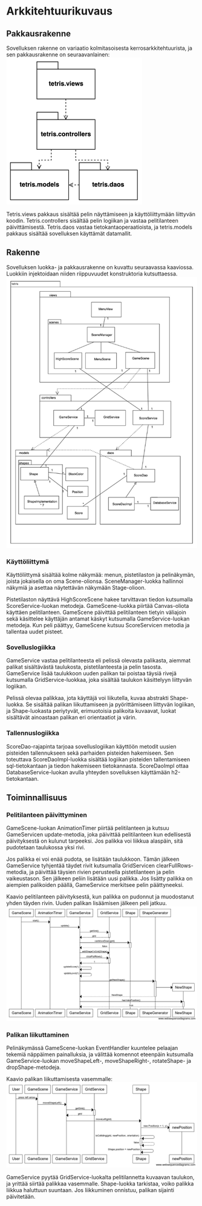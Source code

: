 # Arkkitehtuurikuvaus
## Pakkausrakenne
Sovelluksen rakenne on variaatio kolmitasoisesta kerrosarkkitehtuurista,
ja sen pakkausrakenne on seuraavanlainen:
![Pakkausrakenne](images/simplePackageDiagram.png)

Tetris.views pakkaus sisältää pelin näyttämiseen ja käyttöliittymään liittyvän koodin.
Tetris.controllers sisältää pelin logiikan ja vastaa pelitilanteen päivittämisestä.
Tetris.daos vastaa tietokantaoperaatioista, ja tetris.models pakkaus sisältää sovelluksen käyttämät datamallit.

## Rakenne
Sovelluksen luokka- ja pakkausrakenne on kuvattu seuraavassa kaaviossa. Luokkiin injektoidaan niiden riippuvuudet
konstruktoria kutsuttaessa.
![Arkkitehtuurikuvaus](images/PackageDiagram.jpg)

### Käyttöliittymä

Käyttöliittymä sisältää kolme näkymää: menun, pistetilaston ja pelinäkymän, joista jokaisella on oma Scene-olionsa.
SceneManager-luokka hallinnoi näkymiä ja asettaa näytettävän näkymään Stage-olioon.

Pistetilaston näyttävä HighScoreScene hakee tarvittavan tiedon kutsumalla ScoreService-luokan metodeja. GameScene-luokka
piirtää Canvas-oliota käyttäen pelitilanteen. GameScene päivittää pelitilanteen tietyin väliajoin sekä käsittelee käyttäjän
antamat käskyt kutsumalla GameService-luokan metodeja. Kun peli päättyy, GameScene kutsuu ScoreServicen metodia ja
tallentaa uudet pisteet.

### Sovelluslogiikka

GameService vastaa pelitilanteesta eli pelissä olevasta palikasta, aiemmat palikat sisältävästä taulukosta,
pistetilanteesta ja pelin tasosta. GameService lisää taulukkoon uuden palikan tai poistaa täysiä rivejä kutsumalla
GridService-luokkaa, joka sisältää taulukon käsittelyyn liittyvän logiikan.

Pelissä olevaa palikkaa, jota käyttäjä voi liikutella, kuvaa abstrakti Shape-luokka. Se sisältää palikan liikuttamiseen
ja pyörittämiseen liittyvän logiikan, ja Shape-luokasta periytyvät, erimuotoisia palikoita kuvaavat, luokat sisältävät
ainoastaan palikan eri orientaatiot ja värin.  

### Tallennuslogiikka

ScoreDao-rajapinta tarjoaa sovelluslogiikan käyttöön metodit uusien pisteiden tallennukseen sekä parhaiden pisteiden
hakemiseen. Sen toteuttava ScoreDaoImpl-luokka sisältää logiikan pisteiden tallentamiseen sql-tietokantaan ja
tiedon hakemiseen tietokannasta. ScoreDaoImpl ottaa DatabaseService-luokan avulla yhteyden sovelluksen käyttämään h2-tietokantaan.

## Toiminnallisuus

### Pelitilanteen päivittyminen

GameScene-luokan AnimationTimer piirtää pelitilanteen ja kutsuu GameServicen update-metodia, joka päivittää pelitilanteen
kun edellisestä päivityksestä on kulunut tarpeeksi. Jos palikka voi liikkua alaspäin, sitä pudotetaan taulukossa
yksi rivi.

Jos palikka ei voi enää pudota, se lisätään taulukkoon. Tämän jälkeen GameService tyhjentää täydet rivit kutsumalla
GridServicen clearFullRows-metodia, ja päivittää täysien rivien perusteella pistetilanteen ja pelin vaikeustason. Sen
jälkeen peliin lisätään uusi palikka. Jos lisätty palikka on aiempien palikoiden päällä, GameService merkitsee pelin
päättyneeksi.

Kaavio pelitilanteen päivityksestä, kun palikka on pudonnut ja muodostanut yhden täyden rivin. Uuden palikan lisäämisen
jälkeen peli jatkuu.
![PaivitaPelitilanne](images/UpdateGameDiagram.png)

### Palikan liikuttaminen

Pelinäkymässä GameScene-luokan EventHandler kuuntelee pelaajan tekemiä näppäimen painalluksia, ja välittää
komennot eteenpäin kutsumalla GameService-luokan moveShapeLeft-, moveShapeRight-, rotateShape- ja dropShape-metodeja.

Kaavio palikan liikuttamisesta vasemmalle:
![LiikutaVasemmalle](images/MoveLeftDiagram.png)

GameService pyytää GridService-luokalta pelitilannetta kuvaavan
taulukon, ja yrittää siirtää palikkaa vasemmalle. Shape-luokka tarkistaa, voiko palikka
liikkua haluttuun suuntaan. Jos liikkuminen onnistuu, palikan sijainti päivitetään. 
 
